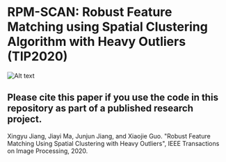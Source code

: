 #  RPM-SCAN: Robust Feature Matching using Spatial Clustering Algorithm with Heavy Outliers (TIP2020)
 
 ![Alt text](https://github.com/StaRainJ/RPM-SCAN/raw/master/Screenshots/RFM-SCAN_results.png)
 
## Please cite this paper if you use the code in this repository as part of a published research project.

 Xingyu Jiang, Jiayi Ma, Junjun Jiang, and Xiaojie Guo. "Robust Feature Matching Using Spatial Clustering with Heavy Outliers", IEEE Transactions on Image Processing, 2020.
